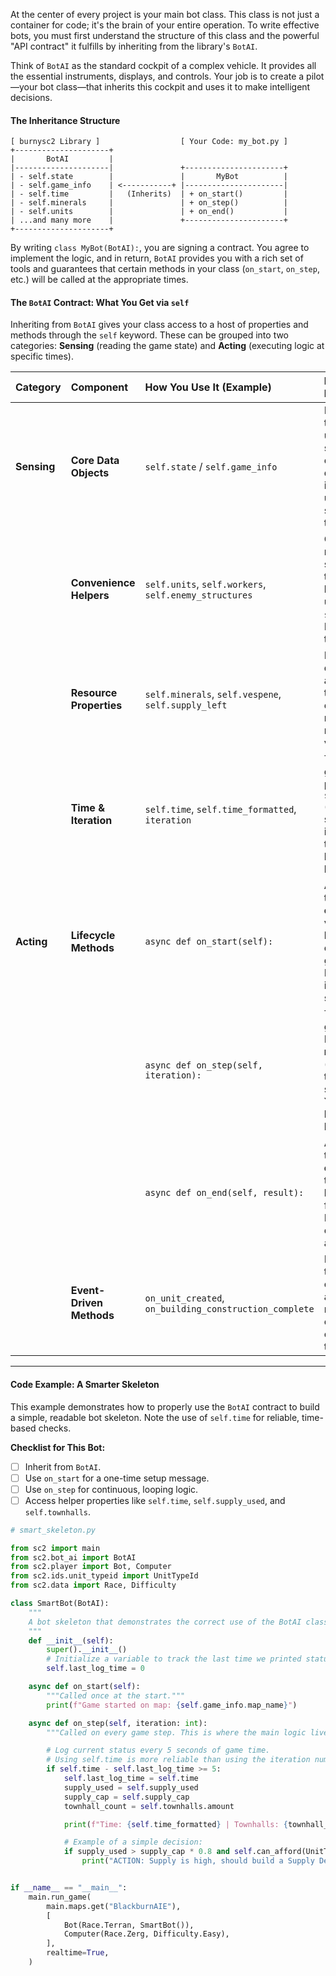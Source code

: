At the center of every project is your main bot class. This class is not just a container for code; it's the brain of your entire operation. To write effective bots, you must first understand the structure of this class and the powerful "API contract" it fulfills by inheriting from the library's `BotAI`.

Think of `BotAI` as the standard cockpit of a complex vehicle. It provides all the essential instruments, displays, and controls. Your job is to create a pilot—your bot class—that inherits this cockpit and uses it to make intelligent decisions.

#### **The Inheritance Structure**

```
[ burnysc2 Library ]                  [ Your Code: my_bot.py ]
+---------------------+
|       BotAI         |
|---------------------|               +----------------------+
| - self.state        |               |       MyBot          |
| - self.game_info    | <-----------+ |----------------------|
| - self.time         |   (Inherits)  | + on_start()         |
| - self.minerals     |               | + on_step()          |
| - self.units        |               | + on_end()           |
| ...and many more    |               +----------------------+
+---------------------+
```

By writing `class MyBot(BotAI):`, you are signing a contract. You agree to implement the logic, and in return, `BotAI` provides you with a rich set of tools and guarantees that certain methods in your class (`on_start`, `on_step`, etc.) will be called at the appropriate times.

#### **The `BotAI` Contract: What You Get via `self`**

Inheriting from `BotAI` gives your class access to a host of properties and methods through the `self` keyword. These can be grouped into two categories: **Sensing** (reading the game state) and **Acting** (executing logic at specific times).

| Category | Component | How You Use It (Example) | Its Purpose |
| :--- | :--- | :--- | :--- |
| **Sensing** | **Core Data Objects** | `self.state` / `self.game_info` | Provides the raw, unfiltered snapshot of all game data. This is the ultimate source of truth. |
| | **Convenience Helpers**| `self.units`, `self.workers`, `self.enemy_structures` | Clean, readable shortcuts to filtered lists of units from `self.state`. Far easier to use. |
| | **Resource Properties** | `self.minerals`, `self.vespene`, `self.supply_left` | Instant, direct access to the most commonly needed resource values. |
| | **Time & Iteration** | `self.time`, `self.time_formatted`, `iteration` | Track game progress. `self.time` (in seconds) is best for time-based logic. |
| **Acting** | **Lifecycle Methods** | `async def on_start(self):` | A "hook" that runs **once** at the very beginning of the game. Perfect for initial setup. |
| | | `async def on_step(self, iteration):` | The main game loop. Runs **repeatedly** (many times per second). Your core logic lives here. |
| | | `async def on_end(self, result):` | A "hook" that runs **once** after the game has finished. Ideal for cleanup or analysis. |
| | **Event-Driven Methods** | `on_unit_created`, `on_building_construction_complete` | Methods that run only when a specific, named event occurs in the game. |

---

#### **Code Example: A Smarter Skeleton**

This example demonstrates how to properly use the `BotAI` contract to build a simple, readable bot skeleton. Note the use of `self.time` for reliable, time-based checks.

**Checklist for This Bot:**
- [ ] Inherit from `BotAI`.
- [ ] Use `on_start` for a one-time setup message.
- [ ] Use `on_step` for continuous, looping logic.
- [ ] Access helper properties like `self.time`, `self.supply_used`, and `self.townhalls`.

```python
# smart_skeleton.py

from sc2 import main
from sc2.bot_ai import BotAI
from sc2.player import Bot, Computer
from sc2.ids.unit_typeid import UnitTypeId
from sc2.data import Race, Difficulty

class SmartBot(BotAI):
    """
    A bot skeleton that demonstrates the correct use of the BotAI class.
    """
    def __init__(self):
        super().__init__()
        # Initialize a variable to track the last time we printed status.
        self.last_log_time = 0

    async def on_start(self):
        """Called once at the start."""
        print(f"Game started on map: {self.game_info.map_name}")

    async def on_step(self, iteration: int):
        """Called on every game step. This is where the main logic lives."""

        # Log current status every 5 seconds of game time.
        # Using self.time is more reliable than using the iteration number.
        if self.time - self.last_log_time >= 5:
            self.last_log_time = self.time
            supply_used = self.supply_used
            supply_cap = self.supply_cap
            townhall_count = self.townhalls.amount

            print(f"Time: {self.time_formatted} | Townhalls: {townhall_count} | Supply: {supply_used}/{supply_cap}")

            # Example of a simple decision:
            if supply_used > supply_cap * 0.8 and self.can_afford(UnitTypeId.SUPPLYDEPOT):
                print("ACTION: Supply is high, should build a Supply Depot.")


if __name__ == "__main__":
    main.run_game(
        main.maps.get("BlackburnAIE"),
        [
            Bot(Race.Terran, SmartBot()),
            Computer(Race.Zerg, Difficulty.Easy),
        ],
        realtime=True,
    )
```